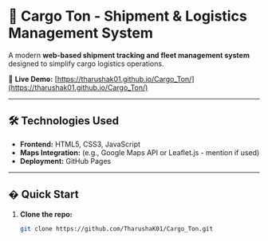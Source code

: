 # 🚢 Cargo Ton - Shipment & Logistics Management System  



A modern **web-based shipment tracking and fleet management system** designed to simplify cargo logistics operations.  

🔗 **Live Demo:** [https://tharushak01.github.io/Cargo_Ton/](https://tharushak01.github.io/Cargo_Ton/)  

---

## 🛠️ Technologies Used  

- **Frontend:** HTML5, CSS3, JavaScript  
- **Maps Integration:** (e.g., Google Maps API or Leaflet.js - mention if used)  
- **Deployment:** GitHub Pages  

---

## � Quick Start  

1. **Clone the repo:**  
   ```bash
   git clone https://github.com/TharushaK01/Cargo_Ton.git
